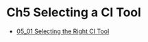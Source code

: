# Ch5 Selecting a CI Tool
- [05_01 Selecting the Right CI Tool](./05_01_selecting_the_right_ci_tool/README.md)
